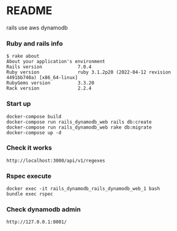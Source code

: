 # README

rails use aws dynamodb

### Ruby and rails info

```shell
$ rake about
About your application's environment
Rails version             7.0.4
Ruby version              ruby 3.1.2p20 (2022-04-12 revision 4491bb740a) [x86_64-linux]
RubyGems version          3.3.20
Rack version              2.2.4
```

### Start up

```shell
docker-compose build
docker-compose run rails_dynamodb_web rails db:create
docker-compose run rails_dynamodb_web rake db:migrate
docker-compose up -d
```

### Check it works

`http://localhost:3000/api/v1/regexes`

### Rspec execute

```shell
docker exec -it rails_dynamodb_rails_dynamodb_web_1 bash
bundle exec rspec
```

### Check dynamodb admin

`http://127.0.0.1:8001/`

